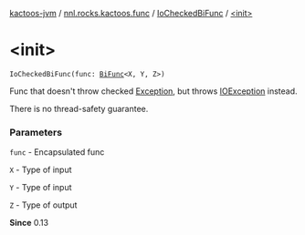 [kactoos-jvm](../../index.md) / [nnl.rocks.kactoos.func](../index.md) / [IoCheckedBiFunc](index.md) / [&lt;init&gt;](.)

# &lt;init&gt;

`IoCheckedBiFunc(func: `[`BiFunc`](../../nnl.rocks.kactoos/-bi-func/index.md)`<X, Y, Z>)`

Func that doesn't throw checked [Exception](https://kotlinlang.org/api/latest/jvm/stdlib/kotlin/-exception/index.html), but throws [IOException](#) instead.

There is no thread-safety guarantee.

### Parameters

`func` - Encapsulated func

`X` - Type of input

`Y` - Type of input

`Z` - Type of output

**Since**
0.13


